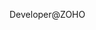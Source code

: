 Developer@ZOHO
<!---
ManojKumar-MK/ManojKumar-MK is a ✨ special ✨ repository because its `README.md` (this file) appears on your GitHub profile.
You can click the Preview link to take a look at your changes.
--->

